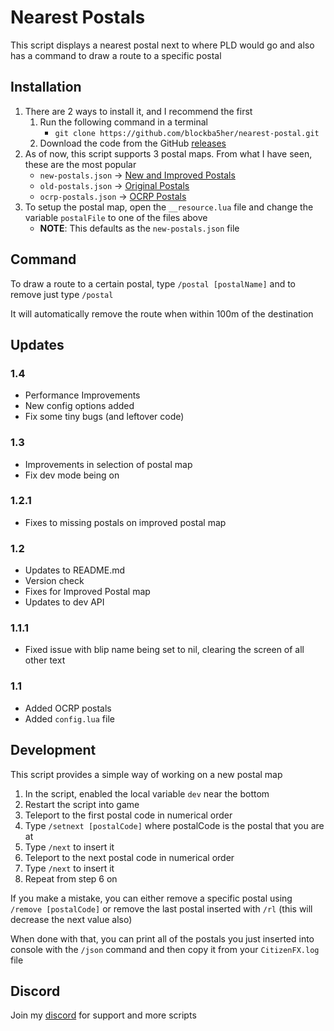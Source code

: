 # Nearest Postals

This script displays a nearest postal next to where PLD would go and also has a command to draw a route to a specific postal

## Installation

1. There are 2 ways to install it, and I recommend the first
    1. Run the following command in a terminal
        - `git clone https://github.com/blockba5her/nearest-postal.git`
    2. Download the code from the GitHub [releases](https://github.com/blockba5her/nearest-postal/releases)
2. As of now, this script supports 3 postal maps. From what I have seen, these are the most popular
    - `new-postals.json` -> [New and Improved Postals](https://forum.fivem.net/t/release-postal-code-map-new-improved-v1-1/147458)
    - `old-postals.json` -> [Original Postals](https://forum.fivem.net/t/release-modified-street-names-w-postal-numbers/8717)
    - `ocrp-postals.json` -> [OCRP Postals](https://forum.fivem.net/t/release-ocrp-community-releases/166277)
3. To setup the postal map, open the `__resource.lua` file and change the variable `postalFile` to one of the files above
    - **NOTE**: This defaults as the `new-postals.json` file

## Command

To draw a route to a certain postal, type `/postal [postalName]` and to remove just type `/postal`

It will automatically remove the route when within 100m of the destination

## Updates

### 1.4

-   Performance Improvements
-   New config options added
-   Fix some tiny bugs (and leftover code)

### 1.3

-   Improvements in selection of postal map
-   Fix dev mode being on

### 1.2.1

-   Fixes to missing postals on improved postal map

### 1.2

-   Updates to README.md
-   Version check
-   Fixes for Improved Postal map
-   Updates to dev API

### 1.1.1

-   Fixed issue with blip name being set to nil, clearing the screen of all other text

### 1.1

-   Added OCRP postals
-   Added `config.lua` file

## Development

This script provides a simple way of working on a new postal map

1. In the script, enabled the local variable `dev` near the bottom
2. Restart the script into game
3. Teleport to the first postal code in numerical order
4. Type `/setnext [postalCode]` where postalCode is the postal that you are at
5. Type `/next` to insert it
6. Teleport to the next postal code in numerical order
7. Type `/next` to insert it
8. Repeat from step 6 on

If you make a mistake, you can either remove a specific postal using `/remove [postalCode]` or remove the last postal inserted with `/rl` (this will decrease the next value also)

When done with that, you can print all of the postals you just inserted into console with the `/json` command and then copy it from your `CitizenFX.log` file

## Discord

Join my [discord](https://discord.gg/ZcTayce) for support and more scripts
